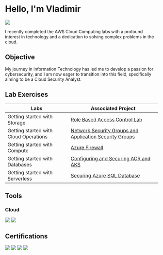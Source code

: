 # Hello, I'm Vladimir
<a href="[https://www.linkedin.com/in/vladimirclifton/]"><img src="https://img.shields.io/badge/-LinkedIn-0072b1?&style=for-the-badge&logo=linkedin&logoColor=white" /></a>

I recently completed the AWS Cloud Computing labs with a profound interest in technology and a dedication to solving complex problems in the cloud.

## Objective
My journey in Information Technology has led me to develop a passion for cybersecurity, and I am now eager to transition into this field, specifically aiming to be a Cloud Security Analyst.

## Lab Exercises
| Labs                                        | Associated Project         |
|-----------------------------------------------|----------------------------|
| Getting started with Storage          | <a href="Role-Based Access Control">Role Based Access Control Lab</a>|
| Getting started with Cloud Operations         | <a href="Network Security Groups and Application Security Groups">Network Security Groups and Application Security Groups</a>|
| Getting started with Compute         | <a href="Azure Firewall">Azure Firewall</a>|
| Getting started with Databases     | <a href="Configuring and Securing ACR and AKS">Configuring and Securing ACR and AKS</a>|
| Getting started with Serverless                  | <a href="Securing Azure SQL Database">Securing Azure SQL Database </a>|

## Tools
### Cloud
<div>
    <img src="https://img.shields.io/badge/-AWS_Cloud_Practitioner_Essentials -FF0000?&style=for-the-badge&logo=Amazon&logoColor=black" />
<img src="https://img.shields.io/badge/-Microsoft_Azure_Fundamentals -FF0000?&style=for-the-badge&logo=Microsoft&logoColor=blue" />   
</div>

## Certifications
<div>
<img src="https://img.shields.io/badge/-Cybersecurity_Boot_Camp-007ACC?&style=for-the-badge&logo=ZTM_Academy&logoColor=white" />
<img src="https://img.shields.io/badge/-Google_Data_Analytics-FF0000?&style=for-the-badge&logo=Google&logoColor=white" />
<img src="https://img.shields.io/badge/-AWS_Cloud_Practitioner_Essentials -FF0000?&style=for-the-badge&logo=Amazon&logoColor=black" />
<img src="https://img.shields.io/badge/-Microsoft_Azure_Fundamentals -FF0000?&style=for-the-badge&logo=Microsoft&logoColor=blue" />  
</div>
